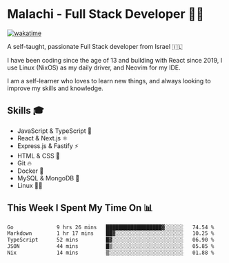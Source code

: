 # Malachi - Full Stack Developer 🚀🔥
[![wakatime](https://wakatime.com/badge/user/112ec769-e669-4b78-a46f-cf4343930741.svg)](https://wakatime.com/@112ec769-e669-4b78-a46f-cf4343930741)

A self-taught, passionate Full Stack developer from Israel 🇮🇱

I have been coding since the age of 13 and building with React since 2019, I use Linux (NixOS) as my daily driver, and Neovim for my IDE.

I am a self-learner who loves to learn new things, and always looking to improve my skills and knowledge.

## Skills 🎓
- JavaScript & TypeScript 💎
- React & Next.js ⚛️
- Express.js & Fastify ⚡️
- HTML & CSS 🎨
- Git 🔥
- Docker 🐳
- MySQL & MongoDB 💾
- Linux 👨‍💻

## This Week I Spent My Time On 📊
<!--START_SECTION:waka-->

```txt
Go              9 hrs 26 mins   ██████████████████▓░░░░░░   74.54 %
Markdown        1 hr 17 mins    ██▓░░░░░░░░░░░░░░░░░░░░░░   10.25 %
TypeScript      52 mins         █▓░░░░░░░░░░░░░░░░░░░░░░░   06.90 %
JSON            44 mins         █▒░░░░░░░░░░░░░░░░░░░░░░░   05.85 %
Nix             14 mins         ▒░░░░░░░░░░░░░░░░░░░░░░░░   01.88 %
```

<!--END_SECTION:waka-->
